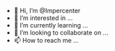 - 👋 Hi, I’m @Impercenter
- 👀 I’m interested in ...
- 🌱 I’m currently learning ...
- 💞️ I’m looking to collaborate on ...
- 📫 How to reach me ...

<!---
Impercenter/Impercenter is a ✨ special ✨ repository because its `README.md` (this file) appears on your GitHub profile.
You can click the Preview link to take a look at your changes.
--->
